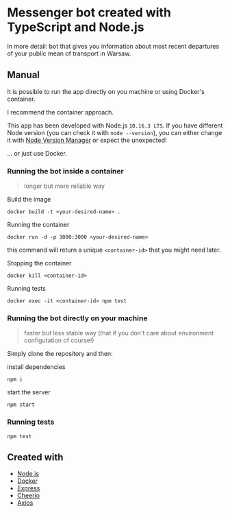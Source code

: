 # Messenger bot created with TypeScript and Node.js
In more detail: bot that gives you information about most recent departures of your public mean of transport in Warsaw.

## Manual
It is possible to run the app directly on you machine or using Docker's container.

I recommend the container approach.

This app has been developed with Node.js `10.16.3 LTS`. If you have different Node version (you can check it with `node --version`), you can either change it with [Node Version Manager](https://github.com/nvm-sh/nvm) or expect the unexpected!

... or just use Docker.
### Running the bot inside a container
> longer but more reliable way

Build the image
```
docker build -t <your-desired-name> .
```

Running the container
```
docker run -d -p 3000:3000 <your-desired-name>
```
this command will return a unique `<container-id>` that you might need later.

Stopping the container
```
docker kill <container-id>
```

Running tests
```
docker exec -it <container-id> npm test
```
### Running the bot directly on your machine
> faster but less stable way (that if you don't care about environment configutation of course!)

Simply clone the repository and then:

install dependencies
```
npm i
```

start the server
```
npm start
```

### Running tests
```
npm test
```

## Created with
* [Node.js](https://nodejs.org/en/)
* [Docker](https://www.docker.com/)
* [Express](https://expressjs.com/)
* [Cheerio](https://github.com/cheeriojs/cheerio)
* [Axios](https://github.com/axios/axios)
